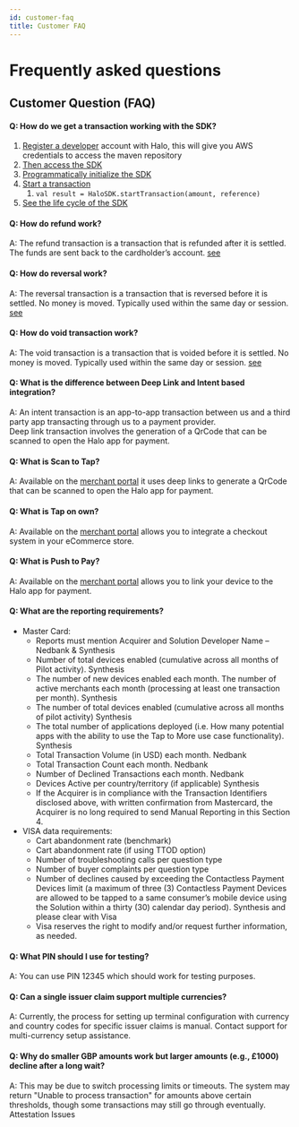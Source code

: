 ```yaml
---
id: customer-faq
title: Customer FAQ
---
```


# Frequently asked questions

## Customer Question  (FAQ)

#### Q: How do we get a transaction working with the SDK?

1. <a href="https://halo.merchantportal.dev.haloplus.io/" target="_blank">Register a developer</a> account with Halo, this will give you AWS credentials to access the maven repository
2. [Then access the SDK](/docs/documentations/sdk/getting-started-with-sdk)
3. [Programmatically initialize the SDK](/docs/documentations/sdk/sdk-integration-guide#6-initialization-of-the-sdk)
4. [Start a transaction](/docs/documentations/sdk/sdk-integration-guide#7-transaction-flow)
   1. `val result = HaloSDK.startTransaction(amount, reference)`
5. [See the life cycle of the SDK](/docs/documentations/sdk/sdk-integration-guide#5-life-cycle-methods)

#### Q: How do refund work?
A: The refund transaction is a transaction that is refunded after it is settled. The funds are sent back to the cardholder’s account. [see](/docs/documentations/api-docs/refunds#refund)

#### Q: How do reversal work?
A: The reversal transaction is a transaction that is reversed before it is settled. No money is moved. Typically used within the same day or session. [see](/docs/documentations/api-docs/refunds#reversal)

#### Q: How do void transaction work?
A: The void transaction is a transaction that is voided before it is settled. No money is moved. Typically used within the same day or session. [see](/docs/documentations/api-docs/refunds#void)

#### Q: What is the difference between Deep Link and Intent based integration?
A: An intent transaction is an app-to-app transaction between us and a third party app transacting through us to a payment provider.<br/>
Deep link transaction involves the generation of a QrCode that can be scanned to open the Halo app for payment.

#### Q: What is Scan to Tap?
A: Available on the <a href="https://halo.merchantportal.dev.haloplus.io/" target="_blank">merchant portal</a> it uses deep links to generate a QrCode that can be scanned to open the Halo app for payment.

#### Q: What is Tap on own?
A: Available on the <a href="https://halo.merchantportal.dev.haloplus.io/" target="_blank">merchant portal</a> allows you to integrate a checkout system in your eCommerce store.

#### Q: What is Push to Pay?
A: Available on the <a href="https://halo.merchantportal.dev.haloplus.io/" target="_blank">merchant portal</a> allows you to link your device to the Halo app for payment.

#### Q: What are the reporting requirements?
- Master Card:
  - Reports must mention Acquirer and Solution Developer Name – Nedbank & Synthesis
  - Number of total devices enabled (cumulative across all months of Pilot activity). Synthesis
  - The number of new devices enabled each month. The number of active merchants each month (processing at least one transaction per month). Synthesis
  - The number of total devices enabled (cumulative across all months of pilot activity) Synthesis
  - The total number of applications deployed (i.e. How many potential apps with the ability to use the Tap to More use case functionality). Synthesis
  - Total Transaction Volume (in USD) each month. Nedbank
  - Total Transaction Count each month. Nedbank
  - Number of Declined Transactions each month. Nedbank
  - Devices Active per country/territory (if applicable) Synthesis
  - If the Acquirer is in compliance with the Transaction Identifiers disclosed above, with written confirmation from Mastercard, the Acquirer is no long required to send Manual Reporting in this Section 4.
- VISA data requirements:
  - Cart abandonment rate (benchmark)
  - Cart abandonment rate (if using TTOD option)
  - Number of troubleshooting calls per question type
  - Number of buyer complaints per question type
  - Number of declines caused by exceeding the Contactless Payment Devices limit (a maximum of three (3) Contactless Payment Devices are allowed to be tapped to a same consumer’s mobile device using the Solution within a thirty (30) calendar day period). Synthesis and please clear with Visa
  - Visa reserves the right to modify and/or request further information, as needed.

#### Q: What PIN should I use for testing?
A: You can use PIN 12345 which should work for testing purposes.
#### Q: Can a single issuer claim support multiple currencies?
A: Currently, the process for setting up terminal configuration with currency and country codes for specific issuer claims is manual. Contact support for multi-currency setup assistance.
#### Q: Why do smaller GBP amounts work but larger amounts (e.g., £1000) decline after a long wait?
A: This may be due to switch processing limits or timeouts. The system may return "Unable to process transaction" for amounts above certain thresholds, though some transactions may still go through eventually.
Attestation Issues
